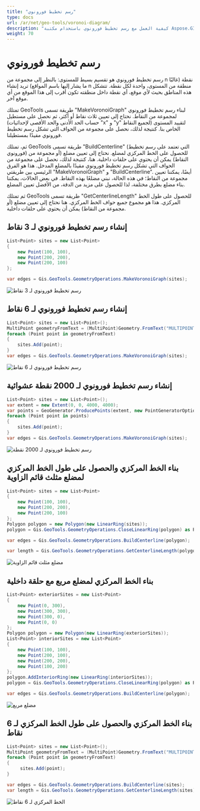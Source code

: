 ```yaml
---
title: "رسم تخطيط فورونوي"
type: docs
url: /ar/net/geo-tools/voronoi-diagram/
description: "كيفية العمل مع رسم تخطيط فورونوي باستخدام مكتبة Aspose.GIS"
weight: 70
---
```


# رسم تخطيط فورونوي

رسم تخطيط فورونوي هو تقسيم بسيط للمستوى: بالنظر إلى مجموعة من n نقطة (غالبًا ما يشار إليها باسم المواقع) تريد إنشاء n منطقة من المستوى، واحدة لكل نقطة. تتشكل هذه المناطق بحيث لأي موقع، أي نقطة داخل منطقته تكون أقرب إلى هذا الموقع من أي موقع آخر.

تمتلك GeoTools طريقة تسمى "MakeVoronoiGraph" لبناء رسم تخطيط فورونوي لمجموعة من النقاط. نحتاج إلى تعيين ثلاث نقاط أو أكثر، ثم نحصل على مستطيل (حساب الحد الأدنى والحد الأقصى لإحداثيات "x" و "y" لجميع النقاط) لتقييد المستوى الخاص بنا. كنتيجة لذلك، نحصل على مجموعة من الحواف التي تشكل رسم تخطيط فورونوي مقيدًا بمستطيلنا.

ثم، تمتلك GeoTools طريقة تسمى "BuildCenterline" (التي تعتمد على رسم تخطيط فورونوي) للحصول على الخط المركزي لمضلع. نحتاج إلى تعيين مضلع (أو مجموعة من النقاط) يمكن أن يحتوي على حلقات داخلية. هنا، كنتيجة لذلك، نحصل على مجموعة من الحواف التي تشكل رسم تخطيط فورونوي مقيدًا بالمضلع المدخل. هذا هو الفرق الرئيسي بين طريقتي "MakeVoronoiGraph" و "BuildCenterline". أيضًا، يمكننا تعيين مجموعة من النقاط؛ في هذه الحالة، نبني مضلعًا بهذه النقاط. في بعض الحالات، يمكننا بناء مضلع بطرق مختلفة، لذا للحصول على مزيد من الدقة، من الأفضل تعيين المضلع.

ثم تمتلك GeoTools طريقة تسمى "GetCenterlineLength" للحصول على طول الخط المركزي. هذا هو مجموع جميع حواف الخط المركزي. هنا نحتاج إلى تعيين مضلع (أو مجموعة من النقاط) يمكن أن يحتوي على حلقات داخلية.

## إنشاء رسم تخطيط فورونوي لـ 3 نقاط

```csharp
List<Point> sites = new List<Point>
{
    new Point(100, 100),
    new Point(200, 200),
    new Point(200, 100)
};

var edges = Gis.GeoTools.GeometryOperations.MakeVoronoiGraph(sites);
```
![رسم تخطيط فورونوي لـ 3 نقاط](rightTriangle.map.png)

## إنشاء رسم تخطيط فورونوي لـ 6 نقاط

```csharp
List<Point> sites = new List<Point>();
MultiPoint geometryFromText = (MultiPoint)Geometry.FromText("MULTIPOINT ((320 170), (366 246), (530 230), (530 300), (455 277), (490 160))");
foreach (Point point in geometryFromText)
{
    sites.Add(point);
}
var edges = Gis.GeoTools.GeometryOperations.MakeVoronoiGraph(sites);
```
![رسم تخطيط فورونوي لـ 6 نقاط](test3.map.png)

## إنشاء رسم تخطيط فورونوي لـ 2000 نقطة عشوائية

```csharp
List<Point> sites = new List<Point>();
var extent = new Extent(0, 0, 4000, 4000);
var points = GeoGenerator.ProducePoints(extent, new PointGeneratorOptions{ Count = 2000, Seed = 1 });
foreach (Point point in points)
{ 
    sites.Add(point);
}
var edges = Gis.GeoTools.GeometryOperations.MakeVoronoiGraph(sites);
```
![رسم تخطيط فورونوي لـ 2000 نقطة](test8.map.png)

## بناء الخط المركزي والحصول على طول الخط المركزي لمضلع مثلث قائم الزاوية

```csharp
List<Point> sites = new List<Point>
{
    new Point(100, 100),
    new Point(200, 200),
    new Point(200, 100)
};
Polygon polygon = new Polygon(new LinearRing(sites));
polygon = Gis.GeoTools.GeometryOperations.CloseLinearRing(polygon) as Polygon;

var edges = Gis.GeoTools.GeometryOperations.BuildCenterline(polygon);

var length = Gis.GeoTools.GeometryOperations.GetCenterlineLength(polygon);
```
![مضلع مثلث قائم الزاوية](rightTriangle_p.map.png)

## بناء الخط المركزي لمضلع مربع مع حلقة داخلية

```csharp
List<Point> exteriorSites = new List<Point>
{
    new Point(0, 300),
    new Point(300, 300),
    new Point(300, 0),
    new Point(0, 0)
};
Polygon polygon = new Polygon(new LinearRing(exteriorSites));
List<Point> interiorSites = new List<Point>
{
    new Point(100, 100),
    new Point(200, 100),
    new Point(200, 200),
    new Point(100, 200)
};
polygon.AddInteriorRing(new LinearRing(interiorSites));
polygon = Gis.GeoTools.GeometryOperations.CloseLinearRing(polygon) as Polygon;

var edges = Gis.GeoTools.GeometryOperations.BuildCenterline(polygon);
```
![مضلع مربع](square_p_2.map.png)

## بناء الخط المركزي والحصول على طول الخط المركزي لـ 6 نقاط

```csharp
List<Point> sites = new List<Point>();
MultiPoint geometryFromText = (MultiPoint)Geometry.FromText("MULTIPOINT ((320 170), (366 246), (530 230), (530 300), (455 277), (490 160))");
foreach (Point point in geometryFromText)
{
     sites.Add(point);
}

var edges = Gis.GeoTools.GeometryOperations.BuildCenterline(sites);
var length = Gis.GeoTools.GeometryOperations.GetCenterlineLength(sites);
```
![الخط المركزي لـ 6 نقاط](test3_c.map.png)
